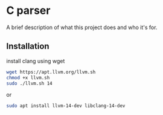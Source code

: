 # C parser 

A brief description of what this project does and who it's for.

## Installation

install clang using wget
```sh
wget https://apt.llvm.org/llvm.sh
chmod +x llvm.sh
sudo ./llvm.sh 14
```

or
```sh  
sudo apt install llvm-14-dev libclang-14-dev
```


